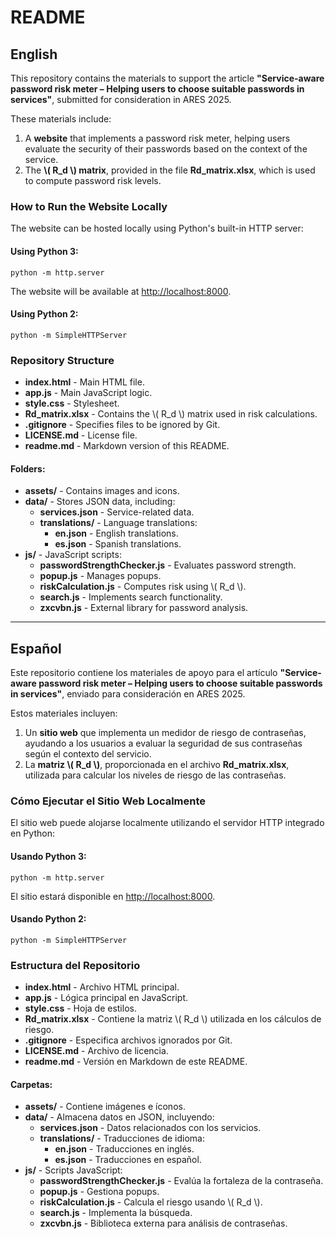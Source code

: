 <h1>README</h1>

<h2>English</h2>

<p>This repository contains the materials to support the article <strong>"Service-aware password risk meter – Helping users to choose suitable passwords in services"</strong>, submitted for consideration in ARES 2025.</p>

<p>These materials include:</p>

<ol>
    <li>A <strong>website</strong> that implements a password risk meter, helping users evaluate the security of their passwords based on the context of the service.</li>
    <li>The <strong>\( R_d \) matrix</strong>, provided in the file <strong>Rd_matrix.xlsx</strong>, which is used to compute password risk levels.</li>
</ol>

<h3>How to Run the Website Locally</h3>
<p>The website can be hosted locally using Python's built-in HTTP server:</p>

<h4>Using Python 3:</h4>
<pre><code>python -m http.server</code></pre>
<p>The website will be available at <a href="http://localhost:8000">http://localhost:8000</a>.</p>

<h4>Using Python 2:</h4>
<pre><code>python -m SimpleHTTPServer</code></pre>

<h3>Repository Structure</h3>
<ul>
    <li><strong>index.html</strong> - Main HTML file.</li>
    <li><strong>app.js</strong> - Main JavaScript logic.</li>
    <li><strong>style.css</strong> - Stylesheet.</li>
    <li><strong>Rd_matrix.xlsx</strong> - Contains the \( R_d \) matrix used in risk calculations.</li>
    <li><strong>.gitignore</strong> - Specifies files to be ignored by Git.</li>
    <li><strong>LICENSE.md</strong> - License file.</li>
    <li><strong>readme.md</strong> - Markdown version of this README.</li>
</ul>

<h4>Folders:</h4>
<ul>
    <li><strong>assets/</strong> - Contains images and icons.</li>
    <li><strong>data/</strong> - Stores JSON data, including:
        <ul>
            <li><strong>services.json</strong> - Service-related data.</li>
            <li><strong>translations/</strong> - Language translations:
                <ul>
                    <li><strong>en.json</strong> - English translations.</li>
                    <li><strong>es.json</strong> - Spanish translations.</li>
                </ul>
            </li>
        </ul>
    </li>
    <li><strong>js/</strong> - JavaScript scripts:
        <ul>
            <li><strong>passwordStrengthChecker.js</strong> - Evaluates password strength.</li>
            <li><strong>popup.js</strong> - Manages popups.</li>
            <li><strong>riskCalculation.js</strong> - Computes risk using \( R_d \).</li>
            <li><strong>search.js</strong> - Implements search functionality.</li>
            <li><strong>zxcvbn.js</strong> - External library for password analysis.</li>
        </ul>
    </li>
</ul>

<hr>

<h2>Español</h2>

<p>Este repositorio contiene los materiales de apoyo para el artículo <strong>"Service-aware password risk meter – Helping users to choose suitable passwords in services"</strong>, enviado para consideración en ARES 2025.</p>

<p>Estos materiales incluyen:</p>

<ol>
    <li>Un <strong>sitio web</strong> que implementa un medidor de riesgo de contraseñas, ayudando a los usuarios a evaluar la seguridad de sus contraseñas según el contexto del servicio.</li>
    <li>La <strong>matriz \( R_d \)</strong>, proporcionada en el archivo <strong>Rd_matrix.xlsx</strong>, utilizada para calcular los niveles de riesgo de las contraseñas.</li>
</ol>

<h3>Cómo Ejecutar el Sitio Web Localmente</h3>
<p>El sitio web puede alojarse localmente utilizando el servidor HTTP integrado en Python:</p>

<h4>Usando Python 3:</h4>
<pre><code>python -m http.server</code></pre>
<p>El sitio estará disponible en <a href="http://localhost:8000">http://localhost:8000</a>.</p>

<h4>Usando Python 2:</h4>
<pre><code>python -m SimpleHTTPServer</code></pre>

<h3>Estructura del Repositorio</h3>
<ul>
    <li><strong>index.html</strong> - Archivo HTML principal.</li>
    <li><strong>app.js</strong> - Lógica principal en JavaScript.</li>
    <li><strong>style.css</strong> - Hoja de estilos.</li>
    <li><strong>Rd_matrix.xlsx</strong> - Contiene la matriz \( R_d \) utilizada en los cálculos de riesgo.</li>
    <li><strong>.gitignore</strong> - Especifica archivos ignorados por Git.</li>
    <li><strong>LICENSE.md</strong> - Archivo de licencia.</li>
    <li><strong>readme.md</strong> - Versión en Markdown de este README.</li>
</ul>

<h4>Carpetas:</h4>
<ul>
    <li><strong>assets/</strong> - Contiene imágenes e íconos.</li>
    <li><strong>data/</strong> - Almacena datos en JSON, incluyendo:
        <ul>
            <li><strong>services.json</strong> - Datos relacionados con los servicios.</li>
            <li><strong>translations/</strong> - Traducciones de idioma:
                <ul>
                    <li><strong>en.json</strong> - Traducciones en inglés.</li>
                    <li><strong>es.json</strong> - Traducciones en español.</li>
                </ul>
            </li>
        </ul>
    </li>
    <li><strong>js/</strong> - Scripts JavaScript:
        <ul>
            <li><strong>passwordStrengthChecker.js</strong> - Evalúa la fortaleza de la contraseña.</li>
            <li><strong>popup.js</strong> - Gestiona popups.</li>
            <li><strong>riskCalculation.js</strong> - Calcula el riesgo usando \( R_d \).</li>
            <li><strong>search.js</strong> - Implementa la búsqueda.</li>
            <li><strong>zxcvbn.js</strong> - Biblioteca externa para análisis de contraseñas.</li>
        </ul>
    </li>
</ul>